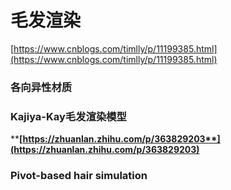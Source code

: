 # 毛发渲染

[https://www.cnblogs.com/timlly/p/11199385.html](https://www.cnblogs.com/timlly/p/11199385.html)



### **各向异性材质**

### **Kajiya-Kay毛发渲染模型**

****[**https://zhuanlan.zhihu.com/p/363829203**](https://zhuanlan.zhihu.com/p/363829203)****

### Pivot-based hair simulation

